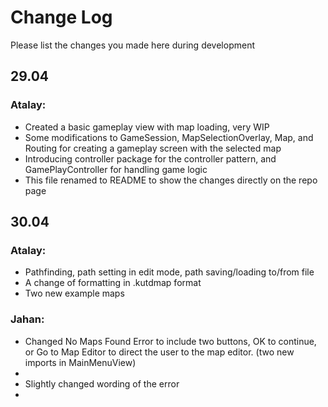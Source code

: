 # Change Log

Please list the changes you made here during development

## 29.04
### Atalay:
- Created a basic gameplay view with map loading, very WIP
- Some modifications to GameSession, MapSelectionOverlay, Map, and Routing for creating a gameplay screen with the selected map
- Introducing controller package for the controller pattern, and GamePlayController for handling game logic
- This file renamed to README to show the changes directly on the repo page

## 30.04
### Atalay:
- Pathfinding, path setting in edit mode, path saving/loading to/from file
- A change of formatting in .kutdmap format
- Two new example maps
### Jahan:
- Changed No Maps Found Error to include two buttons, OK to continue, or Go to Map Editor to direct the user to the map editor. (two new imports in MainMenuView)
- 
- Slightly changed wording of the error
- 